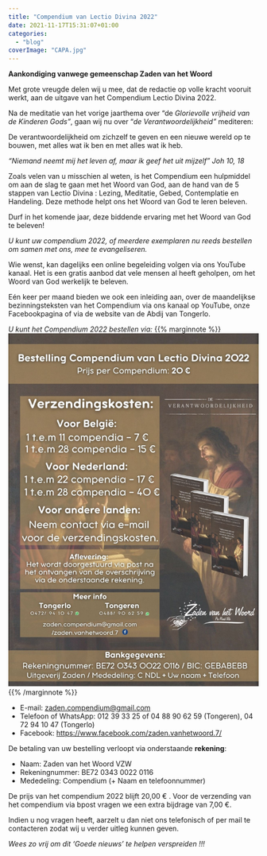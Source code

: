 ```yaml
---
title: "Compendium van Lectio Divina 2022"
date: 2021-11-17T15:31:07+01:00
categories: 
  - "blog"
coverImage: "CAPA.jpg"
---
```


**Aankondiging vanwege gemeenschap Zaden van het Woord**

Met grote vreugde delen wij u mee, dat de redactie op volle kracht vooruit
werkt, aan de uitgave van het Compendium Lectio Divina 2022.

Na de meditatie van het vorige jaarthema over “de *Glorievolle vrijheid van
de Kinderen Gods”*, gaan wij nu over “*de Verantwoordelijkheid”* mediteren:

De verantwoordelijkheid om zichzelf te geven en een nieuwe wereld op te
bouwen, met alles wat ik ben en met alles wat ik heb.

*“Niemand neemt mij het leven* *af, maar ik geef het uit mijzelf”*
*Joh 10, 18*

Zoals velen van u misschien al weten, is het Compendium een hulpmiddel om
aan de slag te gaan met het Woord van God, aan de hand van de 5 stappen van
Lectio  Divina : Lezing, Meditatie, Gebed, Contemplatie en Handeling. Deze
methode helpt ons het Woord van God te leren beleven.

Durf in het komende jaar, deze biddende ervaring met het Woord van God te
beleven!

*U kunt uw compendium 2022, of meerdere exemplaren nu reeds bestellen om
samen met ons, mee te evangeliseren.*

Wie wenst, kan dagelijks een online begeleiding volgen via ons YouTube
kanaal. Het is een gratis aanbod dat vele mensen al heeft geholpen, om het
Woord van God werkelijk te beleven.

Eén keer per maand bieden we ook een inleiding aan, over de maandelijkse
bezinningsteksten van het Compendium via ons kanaal op YouTube, onze
Facebookpagina of via de website van de Abdij van Tongerlo.

*U kunt het Compendium 2022 bestellen via:*
{{% marginnote %}}
![Bestelgegevens](images/Bestelling-Compendium-van-Lectio-Divina-2022.jpg)
{{% /marginnote %}}

* E-mail: zaden.compendium@gmail.com
* Telefoon of WhatsApp: 012 39 33 25 of 04 88 90 62 59 (Tongeren), 04 72 94 10 47 (Tongerlo)
* Facebook: https://www.facebook.com/zaden.vanhetwoord.7/

De betaling van uw bestelling verloopt via onderstaande **rekening**:

* Naam: Zaden van het Woord VZW
* Rekeningnummer: BE72 0343 0022 0116
* Mededeling: Compendium (+ Naam en telefoonnummer)

De prijs van het compendium  2022 blijft 20,00 € . Voor de verzending van
het compendium via bpost vragen we een extra bijdrage van 7,00 €.

Indien u nog vragen  heeft, aarzelt u dan niet ons telefonisch of per mail
te contacteren zodat wij u verder uitleg kunnen geven.

*Wees zo vrij om dit ‘Goede nieuws’ te helpen verspreiden !!!*

